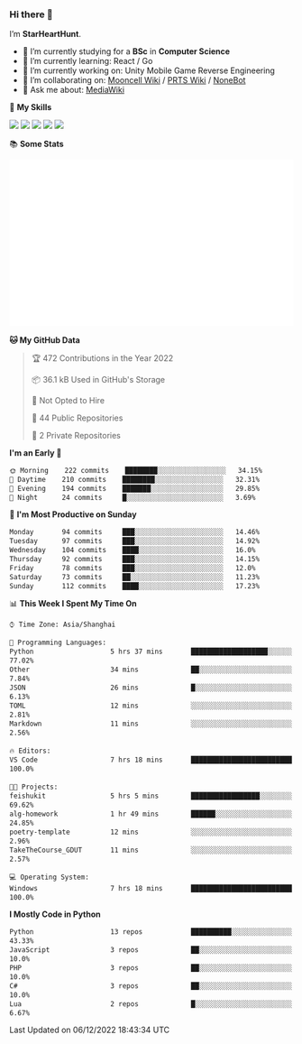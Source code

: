 ### Hi there 👋

I’m **StarHeartHunt**.

- 🏫 I’m currently studying for a **BSc** in **Computer Science**
- 🌱 I’m currently learning: React / Go
- 🔭 I’m currently working on: Unity Mobile Game Reverse Engineering
- 👯 I’m collaborating on: [Mooncell Wiki](https://fgo.wiki/) / [PRTS Wiki](http://prts.wiki/) / [NoneBot](https://github.com/nonebot)
- 💬 Ask me about: [MediaWiki](https://www.mediawiki.org)

🌟 **My Skills**

![](https://img.shields.io/badge/-Python-3e74a2?style=flat-square&logo=Python&logoColor=fff)
![](https://img.shields.io/badge/-Vue-4fc08d?style=flat-square&logo=vue.js&logoColor=fff)
![](https://img.shields.io/badge/-Node.js-339933?style=flat-square&logo=node.js&logoColor=fff)
![](https://img.shields.io/badge/-Linux-000000?style=flat-square&logo=Linux&logoColor=fff)
![](https://img.shields.io/badge/-Dotnet-512bd4?style=flat-square&logo=.net&logoColor=fff)

📚 **Some Stats**

![](https://github.com/StarHeartHunt/github-stats/blob/master/generated/overview.svg)

<!--START_SECTION:waka-->
**🐱 My GitHub Data** 

> 🏆 472 Contributions in the Year 2022
 > 
> 📦 36.1 kB Used in GitHub's Storage 
 > 
> 🚫 Not Opted to Hire
 > 
> 📜 44 Public Repositories 
 > 
> 🔑 2 Private Repositories  
 > 
**I'm an Early 🐤** 

```text
🌞 Morning    222 commits    ████████░░░░░░░░░░░░░░░░░   34.15% 
🌆 Daytime    210 commits    ████████░░░░░░░░░░░░░░░░░   32.31% 
🌃 Evening    194 commits    ███████░░░░░░░░░░░░░░░░░░   29.85% 
🌙 Night      24 commits     █░░░░░░░░░░░░░░░░░░░░░░░░   3.69%

```
📅 **I'm Most Productive on Sunday** 

```text
Monday       94 commits     ███░░░░░░░░░░░░░░░░░░░░░░   14.46% 
Tuesday      97 commits     ███░░░░░░░░░░░░░░░░░░░░░░   14.92% 
Wednesday    104 commits    ████░░░░░░░░░░░░░░░░░░░░░   16.0% 
Thursday     92 commits     ███░░░░░░░░░░░░░░░░░░░░░░   14.15% 
Friday       78 commits     ███░░░░░░░░░░░░░░░░░░░░░░   12.0% 
Saturday     73 commits     ██░░░░░░░░░░░░░░░░░░░░░░░   11.23% 
Sunday       112 commits    ████░░░░░░░░░░░░░░░░░░░░░   17.23%

```


📊 **This Week I Spent My Time On** 

```text
⌚︎ Time Zone: Asia/Shanghai

💬 Programming Languages: 
Python                   5 hrs 37 mins       ███████████████████░░░░░░   77.02% 
Other                    34 mins             ██░░░░░░░░░░░░░░░░░░░░░░░   7.84% 
JSON                     26 mins             █░░░░░░░░░░░░░░░░░░░░░░░░   6.13% 
TOML                     12 mins             ░░░░░░░░░░░░░░░░░░░░░░░░░   2.81% 
Markdown                 11 mins             ░░░░░░░░░░░░░░░░░░░░░░░░░   2.56%

🔥 Editors: 
VS Code                  7 hrs 18 mins       █████████████████████████   100.0%

🐱‍💻 Projects: 
feishukit                5 hrs 5 mins        █████████████████░░░░░░░░   69.62% 
alg-homework             1 hr 49 mins        ██████░░░░░░░░░░░░░░░░░░░   24.85% 
poetry-template          12 mins             ░░░░░░░░░░░░░░░░░░░░░░░░░   2.96% 
TakeTheCourse_GDUT       11 mins             ░░░░░░░░░░░░░░░░░░░░░░░░░   2.57%

💻 Operating System: 
Windows                  7 hrs 18 mins       █████████████████████████   100.0%

```

**I Mostly Code in Python** 

```text
Python                   13 repos            ██████████░░░░░░░░░░░░░░░   43.33% 
JavaScript               3 repos             ██░░░░░░░░░░░░░░░░░░░░░░░   10.0% 
PHP                      3 repos             ██░░░░░░░░░░░░░░░░░░░░░░░   10.0% 
C#                       3 repos             ██░░░░░░░░░░░░░░░░░░░░░░░   10.0% 
Lua                      2 repos             █░░░░░░░░░░░░░░░░░░░░░░░░   6.67%

```



 Last Updated on 06/12/2022 18:43:34 UTC
<!--END_SECTION:waka-->
